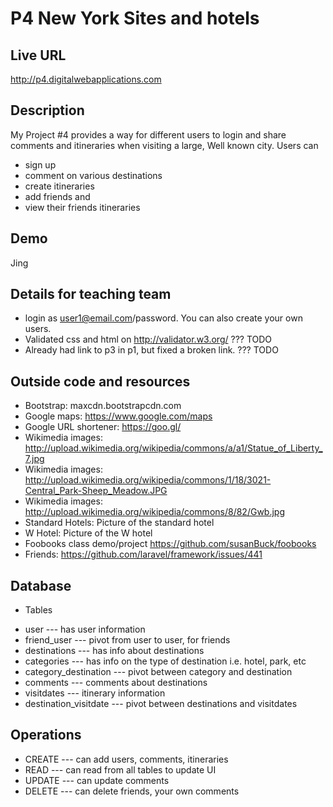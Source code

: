 # P4 New York Sites and hotels

## Live URL
<http://p4.digitalwebapplications.com>

## Description
My Project #4 provides  a way for different users to login and share comments and itineraries when visiting a 
large, Well known city. 
Users can 
- sign up
- comment on various destinations
- create itineraries
- add friends and
- view their friends itineraries

## Demo
Jing 

## Details for teaching team
- login as user1@email.com/password. You can also create your own users.
- Validated css and html on http://validator.w3.org/  ??? TODO
- Already had link to p3 in p1, but fixed a broken link. ??? TODO

## Outside code and resources
- Bootstrap:            maxcdn.bootstrapcdn.com
- Google maps:          https://www.google.com/maps
- Google URL shortener: https://goo.gl/
- Wikimedia images:     http://upload.wikimedia.org/wikipedia/commons/a/a1/Statue_of_Liberty_7.jpg
- Wikimedia images:     http://upload.wikimedia.org/wikipedia/commons/1/18/3021-Central_Park-Sheep_Meadow.JPG
- Wikimedia images:     http://upload.wikimedia.org/wikipedia/commons/8/82/Gwb.jpg
- Standard Hotels:      Picture of the standard hotel
- W Hotel:              Picture of the W hotel
- Foobooks class demo/project https://github.com/susanBuck/foobooks
- Friends:  https://github.com/laravel/framework/issues/441

## Database
- Tables
* user                  --- has user information
* friend_user           --- pivot from user to user, for friends
* destinations          --- has info about destinations
* categories            --- has info on the type of destination i.e. hotel, park, etc
* category_destination  --- pivot between category and destination
* comments              --- comments about destinations              
* visitdates            --- itinerary information
* destination_visitdate --- pivot between destinations and visitdates

## Operations
* CREATE                --- can add users, comments, itineraries
* READ                  --- can read from all tables to update UI
* UPDATE                --- can update comments
* DELETE                --- can delete friends, your own comments
